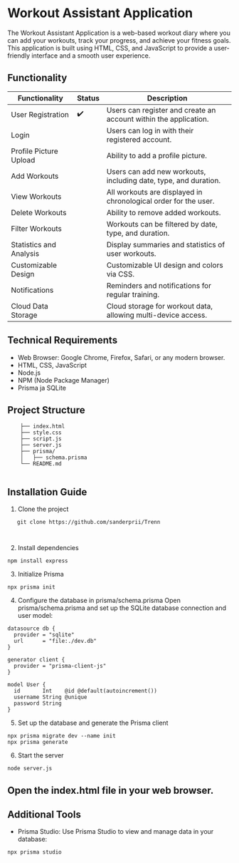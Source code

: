 # Workout Assistant Application



The Workout Assistant Application is a web-based workout diary where you can add your workouts, track your progress, and achieve your fitness goals. This application is built using HTML, CSS, and JavaScript to provide a user-friendly interface and a smooth user experience.
## Functionality

| Functionality           | Status      | Description                                                                 |
|----------------------------|-------------|-----------------------------------------------------------------------------|
| User Registration         |:heavy_check_mark: | Users can register and create an account within the application.                      |
| Login            |     | Users can log in with their registered account.                       |
| Profile Picture Upload    |    | Ability to add a profile picture.                                             |
| Add Workouts     |             | Users can add new workouts, including date, type, and duration.               |
| View Workouts    |        | All workouts are displayed in chronological order for the user.           |
| Delete Workouts    |        | Ability to remove added workouts.                                    |
| Filter Workouts  |      | Workouts can be filtered by date, type, and duration.           |
| Statistics and Analysis      |       | Display summaries and statistics of user workouts.                |
| Customizable Design         |       | Customizable UI design and colors via CSS.                  |
| Notifications          |      | Reminders and notifications for regular training.                   |
| Cloud Data Storage |      | Cloud storage for workout data, allowing multi-device access. |


## Technical Requirements

- Web Browser: Google Chrome, Firefox, Safari, or any modern browser.
- HTML, CSS, JavaScript
- Node.js
- NPM (Node Package Manager)
- Prisma ja SQLite

## Project Structure

``` 
    ├── index.html
    ├── style.css
    ├── script.js
    ├── server.js
    ├── prisma/
    │   ├── schema.prisma  
    └── README.md
    
```

## Installation Guide

1. Clone the project

```
   git clone https://github.com/sanderprii/Trenn
   
   
```
2. Install dependencies
```
npm install express

```
3. Initialize Prisma
```
npx prisma init

```
4. Configure the database in prisma/schema.prisma
   Open prisma/schema.prisma and set up the SQLite database connection and user model:
```
datasource db {
  provider = "sqlite"
  url      = "file:./dev.db"
}

generator client {
  provider = "prisma-client-js"
}

model User {
  id       Int    @id @default(autoincrement())
  username String @unique
  password String
}
```
5. Set up the database and generate the Prisma client
```
npx prisma migrate dev --name init
npx prisma generate
```

6. Start the server
```
node server.js
```
## Open the index.html file in your web browser.

## Additional Tools

- Prisma Studio: Use Prisma Studio to view and manage data in your database:
```
npx prisma studio
```